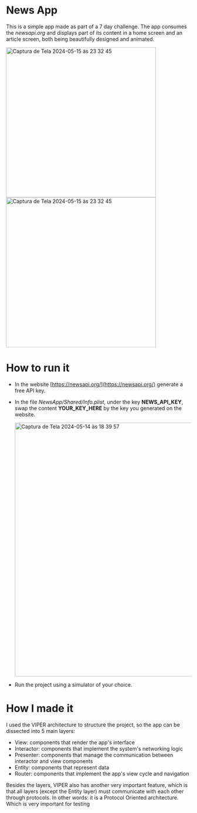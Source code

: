 # News App

This is a simple app made as part of a 7 day challenge. The app consumes the _newsapi.org_ and displays part of its content in a home screen and an article screen, both being beautifully designed and animated.

<img width="408" alt="Captura de Tela 2024-05-15 às 23 32 45" src="https://github.com/dantoso/NewsApp/assets/80010223/4a934200-18dc-40d1-8359-84183f19c943">

<img width="408" alt="Captura de Tela 2024-05-15 às 23 32 45" src="https://github.com/dantoso/NewsApp/assets/80010223/5f477748-8c8a-412f-8c44-869f6aab52e5">

# How to run it
- In the website [https://newsapi.org/](https://newsapi.org/) generate a free API key.
- In the file _NewsApp/Shared/Info.plist_, under the key **NEWS_API_KEY**, swap the content **YOUR_KEY_HERE** by the key you generated on the website.

  <img width="690" alt="Captura de Tela 2024-05-14 às 18 39 57" src="https://github.com/dantoso/NewsApp/assets/80010223/b3f7fe24-bb56-4ea7-9754-1bc498387424">

- Run the project using a simulator of your choice.

# How I made it

I used the VIPER architecture to structure the project, so the app can be dissected into 5 main layers:
- View: components that render the app's interface
- Interactor: components that implement the system's networking logic
- Presenter: components that manage the communication between interactor and view components
- Entity: components that represent data
- Router: components that implement the app's view cycle and navigation

Besides the layers, VIPER also has another very important feature, which is that all layers (except the Entity layer) must communicate with each other through protocols. In other words: it is a Protocol Oriented architecture. Which is very important for testing

